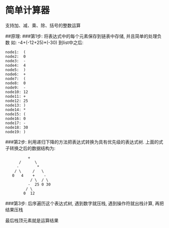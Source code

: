 # 简单计算器
  支持加、减、乘、除、括号的整数运算

##原理: 
###第1步: 
将表达式中的每个元素保存到链表中存储, 并且简单的处理负数
如: -4+(-12+25)*(-30) 到list中之后: 

    node1:  (
    node2:  0
    node3:  -
    node4:  4
    node5:  )
    node6:  +
    node7:  (
    node8:  0
    node9:  -
    node10: 12
    node11: +
    node12: 25
    node13: )
    node14: *
    node15: (
    node16: 0
    node17: -
    node18: 30
    node19: )
    
###第2步: 利用递归下降的方法把表达式转换为具有优先级的表达式树. 
上面的式子转换之后的数据结构为:

              +
          /      \
         -        *
        / \     /   \
       0   4    +    -
               / \  / \
              -  25 0 30
             / \
            0  12
            
###第3步: 后序遍历这个表达式树, 遇到数字就压栈, 遇到操作符就出栈计算, 再把结果压栈

最后栈顶元素就是运算结果







